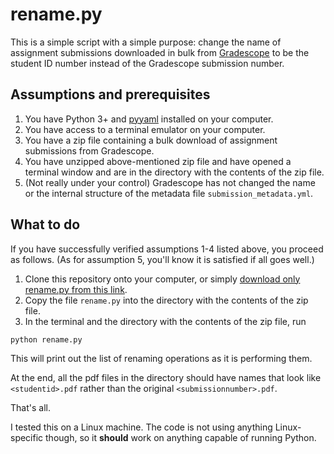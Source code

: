 # rename.py

This is a simple script with a simple purpose: change the name of assignment submissions downloaded in bulk from [Gradescope][gradescope] to be the student ID number instead of the Gradescope submission number.

[gradescope]: https://gradescope.com

## Assumptions and prerequisites

1. You have Python 3+ and [pyyaml][pyyaml] installed on your computer.
2. You have access to a terminal emulator on your computer.
3. You have a zip file containing a bulk download of assignment submissions from Gradescope.
4. You have unzipped above-mentioned zip file and have opened a terminal window and are in the directory with the contents of the zip file.
5. (Not really under your control) Gradescope has not changed the name or the internal structure of the metadata file `submission_metadata.yml`.

[pyyaml]: https://pyyaml.org

## What to do

If you have successfully verified assumptions 1-4 listed above, you proceed as follows.
(As for assumption 5, you'll know it is satisfied if all goes well.)

1. Clone this repository onto your computer, or simply [download only rename.py from this link][raw].
2. Copy the file `rename.py` into the directory with the contents of the zip file.
3. In the terminal and the directory with the contents of the zip file, run
```
python rename.py
```
This will print out the list of renaming operations as it is performing them.

At the end, all the pdf files in the directory should have names that look like `<studentid>.pdf` rather than the original `<submissionnumber>.pdf`.

That's all.

I tested this on a Linux machine.
The code is not using anything Linux-specific though, so it **should** work on anything capable of running Python.

[raw]: https://raw.githubusercontent.com/aghitza/gradescope-submissions-rename/master/rename.py
